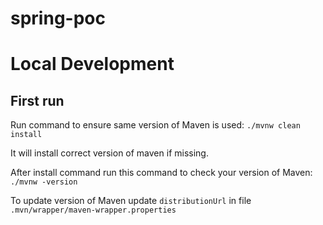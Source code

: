 # spring-poc

# Local Development

## First run 

Run command to ensure same version of Maven is used:
`./mvnw clean install`

It will install correct version of maven if missing.

After install command run this command to check your version of Maven:
`./mvnw -version`


To update version of Maven update `distributionUrl` in file `.mvn/wrapper/maven-wrapper.properties`